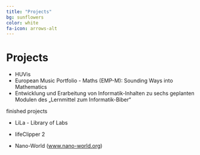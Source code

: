```yaml
---
title: "Projects"
bg: sunflowers
color: white
fa-icon: arrows-alt
---
```


# Projects

- HUVis
- European Music Portfolio - Maths (EMP-M): Sounding Ways into Mathematics
- Entwicklung und Erarbeitung von Informatik-Inhalten zu sechs geplanten Modulen des „Lernmittel zum Informatik-Biber“

finished projects

- LiLa - Library of Labs

- lifeClipper 2

- Nano-World (www.nano-world.org)